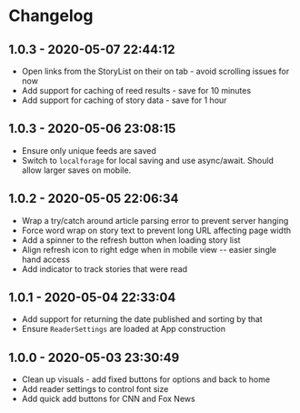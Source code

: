 # Changelog

## 1.0.3 - 2020-05-07 22:44:12

- Open links from the StoryList on their on tab - avoid scrolling issues for now
- Add support for caching of reed results - save for 10 minutes
- Add support for caching of story data - save for 1 hour

## 1.0.3 - 2020-05-06 23:08:15

- Ensure only unique feeds are saved
- Switch to `localforage` for local saving and use async/await. Should allow larger saves on mobile.

## 1.0.2 - 2020-05-05 22:06:34

- Wrap a try/catch around article parsing error to prevent server hanging
- Force word wrap on story text to prevent long URL affecting page width
- Add a spinner to the refresh button when loading story list
- Align refresh icon to right edge when in mobile view -- easier single hand access
- Add indicator to track stories that were read

## 1.0.1 - 2020-05-04 22:33:04

- Add support for returning the date published and sorting by that
- Ensure `ReaderSettings` are loaded at App construction

## 1.0.0 - 2020-05-03 23:30:49

- Clean up visuals - add fixed buttons for options and back to home
- Add reader settings to control font size
- Add quick add buttons for CNN and Fox News

